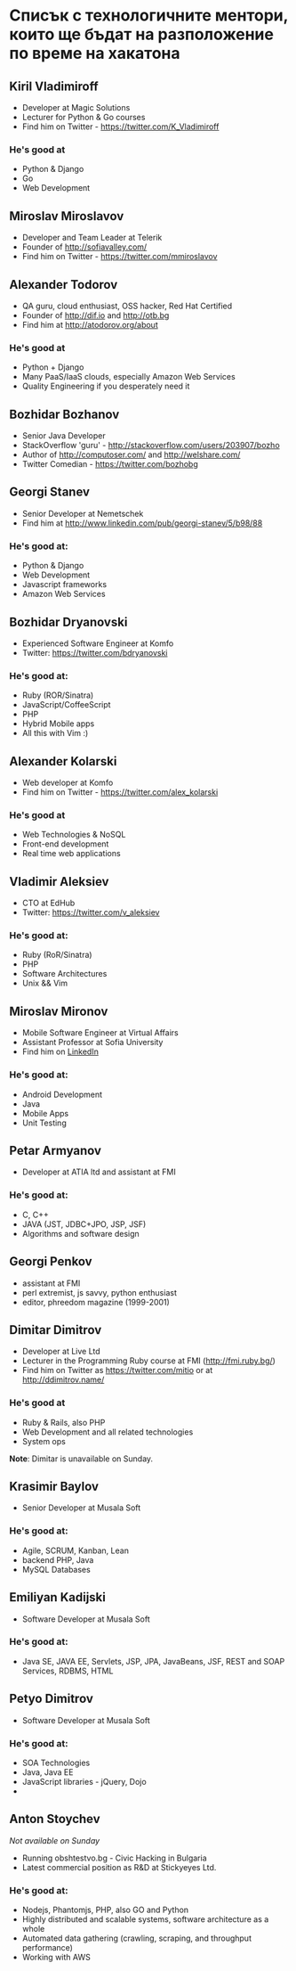 # Списък с технологичните ментори, които ще бъдат на разположение по време на хакатона

## Kiril Vladimiroff
* Developer at Magic Solutions
* Lecturer for Python & Go courses
* Find him on Twitter - https://twitter.com/K_Vladimiroff

### He's good at
* Python & Django
* Go
* Web Development

## Miroslav Miroslavov
* Developer and Team Leader at Telerik
* Founder of http://sofiavalley.com/
* Find him on Twitter - https://twitter.com/mmiroslavov

## Alexander Todorov
* QA guru, cloud enthusiast, OSS hacker, Red Hat Certified
* Founder of http://dif.io and http://otb.bg
* Find him at http://atodorov.org/about

### He's good at
* Python + Django
* Many PaaS/IaaS clouds, especially Amazon Web Services
* Quality Engineering if you desperately need it


## Bozhidar Bozhanov
* Senior Java Developer
* StackOverflow 'guru' - http://stackoverflow.com/users/203907/bozho
* Author of http://computoser.com/ and http://welshare.com/
* Twitter Comedian - https://twitter.com/bozhobg

## Georgi Stanev 
* Senior Developer at Nemetschek 
* Find him at http://www.linkedin.com/pub/georgi-stanev/5/b98/88

### He's good at:
* Python & Django 
* Web Development 
* Javascript frameworks 
* Amazon Web Services


## Bozhidar Dryanovski
* Experienced Software Engineer at Komfo
* Twitter: https://twitter.com/bdryanovski
 
### He's good at:
* Ruby (ROR/Sinatra)
* JavaScript/CoffeeScript 
* PHP 
* Hybrid Mobile apps
* All this with Vim :)
 
 
## Alexander Kolarski 
* Web developer at Komfo
* Find him on Twitter - https://twitter.com/alex_kolarski


### He's good at
* Web Technologies & NoSQL
* Front-end development
* Real time web applications


## Vladimir Aleksiev
* CTO at EdHub
* Twitter: https://twitter.com/v_aleksiev
 
### He's good at:
* Ruby (RoR/Sinatra) 
* PHP 
* Software Architectures
* Unix && Vim

## Miroslav Mironov

* Mobile Software Engineer at Virtual Affairs
* Assistant Professor at Sofia University
* Find him on [LinkedIn](http://www.linkedin.com/profile/view?id=135981029&trk=nav_responsive_tab_profile_pic)

### He's good at:
* Android Development
* Java
* Mobile Apps
* Unit Testing


## Petar Armyanov
* Developer at ATIA ltd and assistant at FMI

### He's good at:
* C, C++
* JAVA (JST, JDBC+JPO, JSP, JSF)
* Algorithms and software design


## Georgi Penkov
* assistant at FMI
* perl extremist, js savvy, python enthusiast
* editor, phreedom magazine (1999-2001)

## Dimitar Dimitrov
* Developer at Live Ltd
* Lecturer in the Programming Ruby course at FMI (http://fmi.ruby.bg/)
* Find him on Twitter as https://twitter.com/mitio or at http://ddimitrov.name/

### He's good at
* Ruby & Rails, also PHP
* Web Development and all related technologies
* System ops

**Note**: Dimitar is unavailable on Sunday.


## Krasimir Baylov

* Senior Developer at Musala Soft

### He's good at:

* Agile, SCRUM, Kanban, Lean 
* backend PHP, Java
* MySQL Databases


## Emiliyan Kadijski

* Software Developer at Musala Soft

### He's good at:

* Java SE, JAVA EE, Servlets, JSP, JPA, JavaBeans, JSF, REST and SOAP Services, RDBMS, HTML 

## Petyo Dimitrov

* Software Developer at Musala Soft

### He's good at:

* SOA Technologies
* Java, Java EE
* JavaScript libraries - jQuery, Dojo
* 

## Anton Stoychev
_Not available on Sunday_

 * Running obshtestvo.bg - Civic Hacking in Bulgaria
 * Latest commercial position as R&D at Stickyeyes Ltd.

### He's good at:

 * Nodejs, Phantomjs, PHP, also GO and Python
 * Highly distributed and scalable systems, software architecture as a whole
 * Automated data gathering (crawling, scraping, and throughput performance)
 * Working with AWS 
